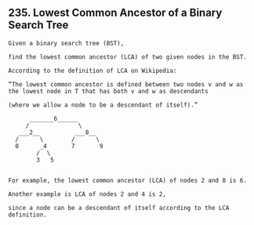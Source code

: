 ## 235\. Lowest Common Ancestor of a Binary Search Tree  

    Given a binary search tree (BST), 
    
    find the lowest common ancestor (LCA) of two given nodes in the BST.
    
    According to the definition of LCA on Wikipedia: 
    
    “The lowest common ancestor is defined between two nodes v and w as the lowest node in T that has both v and w as descendants 
    
    (where we allow a node to be a descendant of itself).”
    
          _______6______
         /              \
       ___2__          ___8__
      /      \        /      \
      0      _4       7       9
            /  \
            3   5
    
    
    For example, the lowest common ancestor (LCA) of nodes 2 and 8 is 6. 
    
    Another example is LCA of nodes 2 and 4 is 2, 
    
    since a node can be a descendant of itself according to the LCA definition.